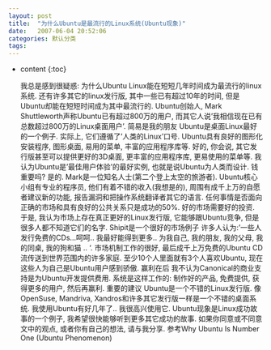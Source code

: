```yaml
---
layout: post
title:  "为什么Ubuntu是最流行的Linux系统(Ubuntu现象)"
date:   2007-06-04 20:52:06
categories: 默认分类
tags:
---
```


* content
{:toc}

  我总是感到很疑惑: 为什么Ubuntu Linux能在短短几年时间成为最流行的linux系统. 还有许多其它的linux发行版, 其中一些已有超过10年的时间, 但是Ubuntu却能在短短时间成为其中最流行的.  Ubuntu创始人, Mark Shuttleworth声称Ubuntu已有超过800万的用户, 而其它人说’我相信现在已有总数超过800万的Linux桌面用户’.    简易是我的朋友  Ubuntu是桌面Linux最好的一个例子. 实际上, 它们遵循了’人类的Linux’口号. Ubuntu具有良好的图形化安装程序, 图形桌面, 易用的菜单, 丰富的应用程序库等. 好的, 你会说, 其它发行版甚至可以提供更好的3D桌面, 更丰富的应用程序库, 更易使用的菜单等. 我认为Ubuntu是’最佳用户体验’的最好实例, 也就是说Ubuntu为人类而设计.  钱重要吗?  是的. Mark是一位知名人士(第二个登上太空的旅游者). Ubuntu核心小组有专业的程序员, 他们有着不错的收入(我想是的), 周围有成千上万的自愿者建议新的功能, 报告漏洞和把操作系统翻译者其它的语言.  任何事情是否面向正确的市场和具有良好的公共关系只是成功的50%. 好的市场需要好的投资. 于是, 我认为市场上存在真正更好的Linux发行版, 它能够跟Ubuntu竞争, 但是很多人都不知道它们的名字.  Shipit是一个很好的市场例子  许多人认为:’一些人发行免费的CDs…呵呵.. 我最好能得到更多.. 为我自己, 我的朋友, 我的父母, 我的同桌, 我的狗和猫 .. ‘. 市场机制工作的很好, 最后成千上万免费的Ubuntu CD流传送到世界范围内的许多家庭. 至少10个人里面就有3个人喜欢Ubuntu, 现在这些人为自己是Ubuntu用户感到骄傲.  赢利在后  我不认为Canonical的商业支持是为Ubuntu开发提供费用. 系统是这样工作的: 制作好的产品, 免费提供, 获得更多的用户, 然后再赢利.  重要的建议  Ubuntu是一个不错的Linux发行版. 像OpenSuse, Mandriva, Xandros和许多其它发行版一样是一个不错的桌面系统. 我使用Ubuntu有好几年了.. 我很高兴使用它.   Ubuntu现象是Linux成功故事的一个例子, 我希望很快能够听到更多其它成功的故事.  如果你同意或不同意文中的观点, 或者你有自己的想法, 请与我分享.  参考Why Ubuntu Is Number One (Ubuntu Phenomenon) 
        
